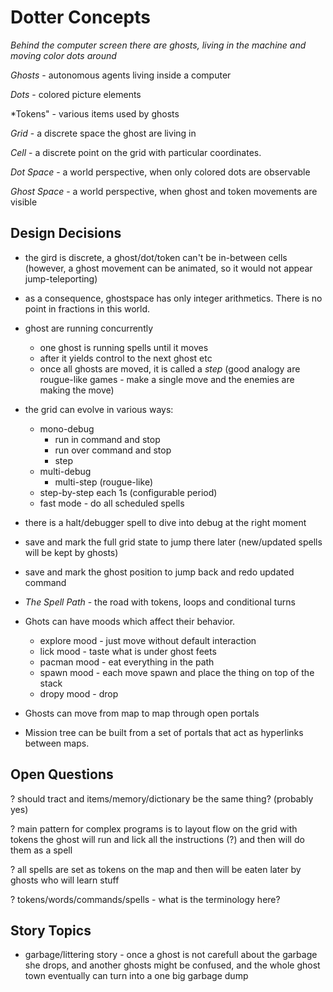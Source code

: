 Dotter Concepts
===============

*Behind the computer screen there are ghosts, living in the machine and moving color dots around*

*Ghosts* - autonomous agents living inside a computer

*Dots* - colored picture elements

*Tokens" - various items used by ghosts

*Grid* - a discrete space the ghost are living in

*Cell* - a discrete point on the grid with particular coordinates. 

*Dot Space* - a world perspective, when only colored dots are observable

*Ghost Space* - a world perspective, when ghost and token movements are visible


Design Decisions
----------------

* the gird is discrete, a ghost/dot/token can't be in-between cells (however, a ghost movement can be animated, so it would not appear jump-teleporting)

* as a consequence, ghostspace has only integer arithmetics. There is no point in fractions in this world.

* ghost are running concurrently
    * one ghost is running spells until it moves
    * after it yields control to the next ghost etc
    * once all ghosts are moved, it is called a *step*
      (good analogy are  rougue-like games - make a single move and the enemies are making the move)

* the grid can evolve in various ways:
    * mono-debug
        * run in command and stop
        * run over command and stop
        * step
    * multi-debug
        * multi-step (rougue-like)
    * step-by-step each 1s (configurable period)
    * fast mode - do all scheduled spells

* there is a halt/debugger spell to dive into debug at the right moment

* save and mark the full grid state to jump there later (new/updated spells will be kept by ghosts)

* save and mark the ghost position to jump back and redo updated command

* *The Spell Path* - the road with tokens, loops and conditional turns

* Ghots can have moods which affect their behavior.
    * explore mood - just move without default interaction
    * lick mood - taste what is under ghost feets
    * pacman mood - eat everything in the path
    * spawn mood - each move spawn and place the thing on top of the stack
    * dropy mood - drop 

* Ghosts can move from map to map through open portals

* Mission tree can be built from a set of portals that act as hyperlinks between maps.




Open Questions
--------------

? should tract and items/memory/dictionary be the same thing? (probably yes)

? main pattern for complex programs is to layout flow on the grid with tokens
  the ghost will run and lick all the instructions (?) and then will do them as a spell

? all spells are set as tokens on the map and then will be eaten later by ghosts who will learn stuff

? tokens/words/commands/spells - what is the terminology here?

Story Topics
------------

* garbage/littering story - once a ghost is not carefull about the garbage she drops,
  and another ghosts might be confused, and the whole ghost town eventually can turn
  into a one big garbage dump


